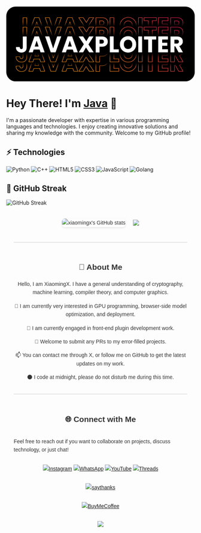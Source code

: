 ![](x.png)

# Hey There! I'm [Java](https://github.com/JawaTengahXploit1337) 👋

I'm a passionate developer with expertise in various programming languages and technologies. I enjoy creating innovative solutions and sharing my knowledge with the community. Welcome to my GitHub profile!

## ⚡ Technologies

![Python](https://img.shields.io/badge/-Python-black?style=flat-square&logo=Python)
![C++](https://img.shields.io/badge/-C++-00599C?style=flat-square&logo=c)
![HTML5](https://img.shields.io/badge/-HTML5-E34F26?style=flat-square&logo=html5&logoColor=white)
![CSS3](https://img.shields.io/badge/-CSS3-1572B6?style=flat-square&logo=css3)
![JavaScript](https://img.shields.io/badge/-JavaScript-black?style=flat-square&logo=javascript)
![Golang](https://img.shields.io/badge/-Golang-blue?style=flat-square&logo=go)

## 🌟 GitHub Streak

![GitHub Streak](https://streak-stats.demolab.com/?user=JawaTengahXploit1337)

<div style="display: flex; flex-direction: column; align-items: center; font-family: Arial, sans-serif; max-width: 800px; margin: 0 auto; padding: 20px; line-height: 1.6; color: #333;">
  <div style="display: flex; justify-content: center; align-items: center; gap: 20px; margin-bottom: 20px;">
    <img src="https://github-readme-stats.vercel.app/api?username=XiaomingX&show_icons=true&theme=gruvbox&count_private=true" alt="xiaomingx's GitHub stats" style="max-width: 400px; border-radius: 8px; box-shadow: 0 2px 5px rgba(0, 0, 0, 0.1);"/>
    <img src="https://github-readme-activity-graph.vercel.app/graph?username=XiaomingX&theme=xcode&hide_border=true" />
  </div>
  <hr style="border: none; height: 1px; background-color: #ccc; margin: 20px 0; width: 100%;">

  <div style="text-align: center;">
    <h2>👋 About Me</h2>
    <p>Hello, I am XiaomingX. I have a general understanding of cryptography, machine learning, compiler theory, and computer graphics.</p>
    <p>👀 I am currently very interested in GPU programming, browser-side model optimization, and deployment.</p>
    <p>🌱 I am currently engaged in front-end plugin development work.</p>
    <p>💞️ Welcome to submit any PRs to my error-filled projects.</p>
    <p>📫 You can contact me through X, or follow me on GitHub to get the latest updates on my work.</p>
    <p>🌑 I code at midnight, please do not disturb me during this time.</p>
  </div>

  <hr style="border: none; height: 1px; background-color: #ccc; margin: 20px 0; width: 100%;">


## 🌐 Connect with Me

Feel free to reach out if you want to collaborate on projects, discuss technology, or just chat!

[![Instagram](https://img.shields.io/badge/-Instagram-%23E4405F?style=flat&logo=instagram&logoColor=white)](https://www.instagram.com/JavaXploiter)
[![WhatsApp](https://img.shields.io/badge/-WhatsApp-%23232D25?style=flat&logo=whatsapp&logoColor=white)](https://wa.me/6283847921480)
[![YouTube](https://img.shields.io/badge/-YouTube-%23FF0000?style=flat&logo=youtube&logoColor=white)](https://www.youtube.com/c/rozhakid)
[![Threads](https://img.shields.io/badge/-Threads-000000?style=flat&logo=threads&logoColor=white)](https://www.threads.net/@rozhak_official)

[![saythanks](https://img.shields.io/badge/say-thanks-ff69b4.svg)](https://saythanks.io/to/JohnCoene)

[![BuyMeCoffee][buymecoffeebadge]][buymecoffee]

[buymecoffee]: https://saweria.co/AsmaraHancur
[buymecoffeebadge]: https://img.shields.io/badge/buy%20me%20a%20coffe-donate-yellow.svg?style=for-the-badge
[commits-shield]: https://img.shields.io/github/commit-activity/y/audiconnect/audi_connect_ha?style=for-the-badge

![](https://blogger.googleusercontent.com/img/b/R29vZ2xl/AVvXsEhqOuBI0T2Y5ISiig4ve-xknm8n5JYdHH17FveZQ3JFVlefNfCeGPLTf6X06bmSEKPjTOHLH5orGHavMDkkY_lri1n8iRrXlo1smsCbhxcmw6VlcbvD3fJC0nTAekEQcViNH6s9LtKvzUM/s1600/35k7q7n.gif)
